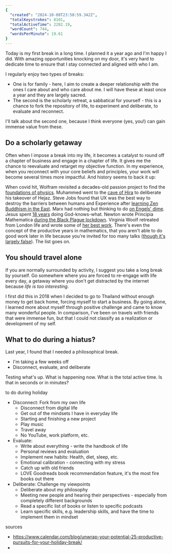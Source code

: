 ```yaml
---
{
  "created": "2024-10-08T23:58:59.342Z",
  "totalKeystrokes": 8101,
  "totalActiveTime": 2282.19,
  "wordCount": 744,
  "wordsPerMinute": 19.61
}
---
```

Today is my first break in a long time. I planned it a year ago and I'm happy I did. With amazing opportunities knocking on my door, it's very hard to dedicate time to ensure that I stay connected and aligned with who I am.

I regularly enjoy two types of breaks:
- One is for family - here, I aim to create a deeper relationship with the ones I care about and who care about me. I will have these at least once a year and they are largely sacred.
- The second is the scholarly retreat, a sabbatical for yourself - this is a chance to fork the repository of life, to experiment and deliberate, to evaluate and reconnect.

I'll talk about the second one, because I think everyone (yes, you!) can gain immense value from these.
## Do a scholarly getaway
Often when I impose a break into my life, it becomes a catalyst to round off a chapter of business and engage in a chapter of life. It gives me the chance to reevaluate and retarget my objective function. In my experience, when you reconnect with your core beliefs and principles, your work will become several times more impactful. And history seems to back it up:

When covid hit, Wolfram revisited a decades-old passion project to find the [foundations of physics](https://www.wolframphysics.org/technical-introduction/). Muhammed went to the [cave of Hira](https://en.wikipedia.org/wiki/Muhammad%27s_first_revelation) to deliberate his takeover of Hejaz. Steve Jobs found that UX was the best way to destroy the barriers between humans and Experience after [learning Zen Buddhism in the East](https://www.austingentry.com/steve-jobs-religion/). Marx had nothing but thinking to do [on Engels' dime](https://en.wikipedia.org/wiki/Friedrich_Engels#:~:text=Engels%20also%20supported%20Marx%20financially,Kapital%20(1885%20and%201894).). Jesus spent [18 years](https://en.wikipedia.org/wiki/Unknown_years_of_Jesus) doing God-knows-what. Newton wrote Principia Mathematica [during the Black Plague lockdown](https://reasonandreflection.wordpress.com/2020/05/21/isaac-newton-and-the-plague-of-1665-66-perhaps-the-greatest-year-in-science/). Virginia Woolf retreated from London life and wrote some of [her best work](https://bookertalk.com/at-home-with-virginia-woolf/). There's even the concept of the productive years in mathematics, that you aren't able to do good work later in life because you're invited for too many talks ([though it's largely false](https://mathoverflow.net/questions/191929/are-there-any-serious-investigations-of-whether-mathematicians-do-their-best-wo)). The list goes on.

## You should travel alone
If you are normally surrounded by activity, I suggest you take a long break by yourself. Go somewhere where you are forced to re-engage with life every day, a getaway where you don't get distracted by the internet because *life is too interesting*.

I first did this in 2018 when I decided to go to Thailand without enough money to get back home, forcing myself to start a business. By going alone, I learned more about myself through positive challenge and came to know many wonderful people. In comparison, I've been on travels with friends that were immense fun, but that I could not classify as a realization or development of my self.



## What to do during a hiatus?



Last year, I found that I needed a philosophical break.





- I'm taking a few weeks off
- Disconnect, evaluate, and deliberate

Testing what's up. What is happening now. What is the total active time. Is that in seconds or in minutes?  

to do during holiday
- Disconnect: Fork from my own life
	- Disconnect from digital life
	- Get out of the mindsets I have in everyday life
	- Starting and finishing a new project
	- Play music
	- Travel away
	- No YouTube, work platform, etc.
- Evaluate: 
	- Write about everything - write the handbook of life
	- Personal reviews and evaluation
	- Implement new habits: Health, diet, sleep, etc.
	- Emotional calibration - connecting with my stress
	- Catch up with old friends
	- LOVE Goodreads book recommendation feature, it's the most fire books out there
- Deliberate: Challenge my viewpoints
	- Deliberate about my philosophy
	- Meeting new people and hearing their perspectives - especially from completely different backgrounds
	- Read a specific list of books or listen to specific podcasts
	- Learn specific skills, e.g. leadership skills, and have the time to implement them in mindset

sources
- https://www.calendar.com/blog/unwrap-your-potential-25-productive-pursuits-for-your-holiday-break/
- 
